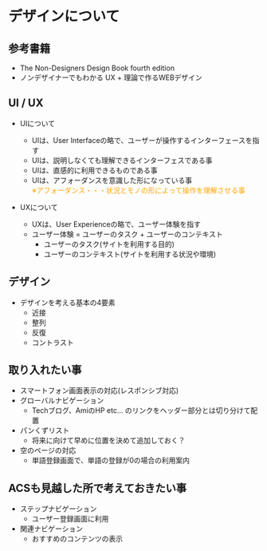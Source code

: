 # デザインについて

## 参考書籍
- The Non-Designers Design Book fourth edition
- ノンデザイナーでもわかる UX + 理論で作るWEBデザイン

## UI / UX
- UIについて
    - UIは、User Interfaceの略で、ユーザーが操作するインターフェースを指す
    - UIは、説明しなくても理解できるインターフェスである事
    - UIは、直感的に利用できるものである事
    - UIは、アフォーダンスを意識した形になっている事  
    <font color="orange">※アフォーダンス・・・状況とモノの形によって操作を理解させる事</font>

- UXについて
    - UXは、User Experienceの略で、ユーザー体験を指す
    - ユーザー体験 = ユーザーのタスク + ユーザーのコンテキスト
        - ユーザーのタスク(サイトを利用する目的)
        - ユーザーのコンテキスト(サイトを利用する状況や環境)

## デザイン
- デザインを考える基本の4要素
    - 近接
    - 整列
    - 反復
    - コントラスト

## 取り入れたい事
- スマートフォン画面表示の対応(レスポンシブ対応)
- グローバルナビゲーション
    - Techブログ、AmiのHP etc... のリンクをヘッダー部分とは切り分けて配置
- パンくずリスト
    - 将来に向けて早めに位置を決めて追加しておく？
- 空のページの対応
    - 単語登録画面で、単語の登録が0の場合の利用案内

## ACSも見越した所で考えておきたい事
- ステップナビゲーション
    - ユーザー登録画面に利用
- 関連ナビゲーション
    - おすすめのコンテンツの表示
